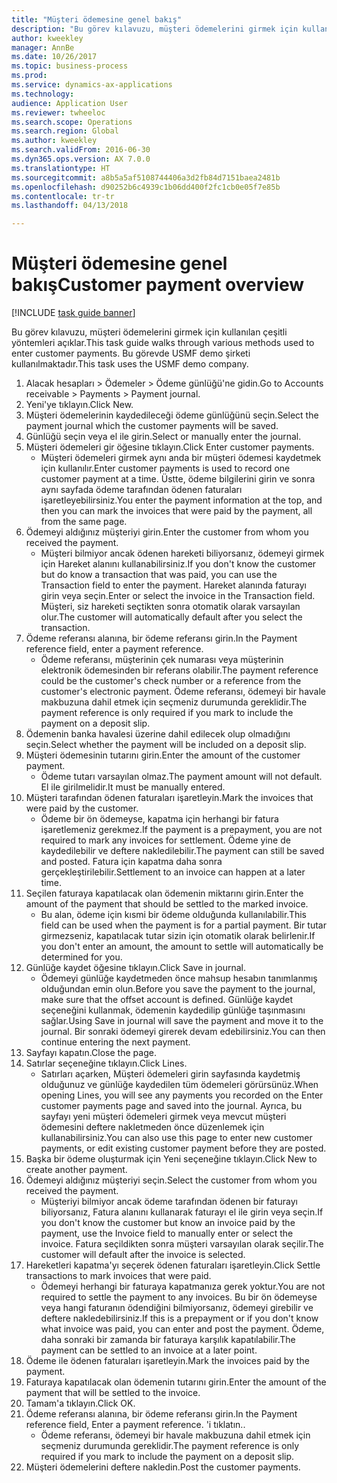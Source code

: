 ```yaml
--- 
title: "Müşteri ödemesine genel bakış"
description: "Bu görev kılavuzu, müşteri ödemelerini girmek için kullanılan çeşitli yöntemleri açıklar."
author: kweekley
manager: AnnBe
ms.date: 10/26/2017
ms.topic: business-process
ms.prod: 
ms.service: dynamics-ax-applications
ms.technology: 
audience: Application User
ms.reviewer: twheeloc
ms.search.scope: Operations
ms.search.region: Global
ms.author: kweekley
ms.search.validFrom: 2016-06-30
ms.dyn365.ops.version: AX 7.0.0
ms.translationtype: HT
ms.sourcegitcommit: a8b5a5af5108744406a3d2fb84d7151baea2481b
ms.openlocfilehash: d90252b6c4939c1b06dd400f2fc1cb0e05f7e85b
ms.contentlocale: tr-tr
ms.lasthandoff: 04/13/2018

---
```

# <a name="customer-payment-overview"></a><span data-ttu-id="fdc4f-103">Müşteri ödemesine genel bakış</span><span class="sxs-lookup"><span data-stu-id="fdc4f-103">Customer payment overview</span></span>

[!INCLUDE [task guide banner](../../includes/task-guide-banner.md)]

<span data-ttu-id="fdc4f-104">Bu görev kılavuzu, müşteri ödemelerini girmek için kullanılan çeşitli yöntemleri açıklar.</span><span class="sxs-lookup"><span data-stu-id="fdc4f-104">This task guide walks through various methods used to enter customer payments.</span></span> <span data-ttu-id="fdc4f-105">Bu görevde USMF demo şirketi kullanılmaktadır.</span><span class="sxs-lookup"><span data-stu-id="fdc4f-105">This task uses the USMF demo company.</span></span>

1. <span data-ttu-id="fdc4f-106">Alacak hesapları > Ödemeler > Ödeme günlüğü'ne gidin.</span><span class="sxs-lookup"><span data-stu-id="fdc4f-106">Go to Accounts receivable > Payments > Payment journal.</span></span>
2. <span data-ttu-id="fdc4f-107">Yeni'ye tıklayın.</span><span class="sxs-lookup"><span data-stu-id="fdc4f-107">Click New.</span></span>
3. <span data-ttu-id="fdc4f-108">Müşteri ödemelerinin kaydedileceği ödeme günlüğünü seçin.</span><span class="sxs-lookup"><span data-stu-id="fdc4f-108">Select the payment journal which the customer payments will be saved.</span></span>
4. <span data-ttu-id="fdc4f-109">Günlüğü seçin veya el ile girin.</span><span class="sxs-lookup"><span data-stu-id="fdc4f-109">Select or manually enter the journal.</span></span>
5. <span data-ttu-id="fdc4f-110">Müşteri ödemeleri gir öğesine tıklayın.</span><span class="sxs-lookup"><span data-stu-id="fdc4f-110">Click Enter customer payments.</span></span>
    * <span data-ttu-id="fdc4f-111">Müşteri ödemeleri girmek aynı anda bir müşteri ödemesi kaydetmek için kullanılır.</span><span class="sxs-lookup"><span data-stu-id="fdc4f-111">Enter customer payments is used to record one customer payment at a time.</span></span> <span data-ttu-id="fdc4f-112">Üstte, ödeme bilgilerini girin ve sonra aynı sayfada ödeme tarafından ödenen faturaları işaretleyebilirsiniz.</span><span class="sxs-lookup"><span data-stu-id="fdc4f-112">You enter the payment information at the top, and then you can mark the invoices that were paid by the payment, all from the same page.</span></span>  
6. <span data-ttu-id="fdc4f-113">Ödemeyi aldığınız müşteriyi girin.</span><span class="sxs-lookup"><span data-stu-id="fdc4f-113">Enter the customer from whom you received the payment.</span></span>
    * <span data-ttu-id="fdc4f-114">Müşteri bilmiyor ancak ödenen hareketi biliyorsanız, ödemeyi girmek için Hareket alanını kullanabilirsiniz.</span><span class="sxs-lookup"><span data-stu-id="fdc4f-114">If you don't know the customer but do know a transaction that was paid, you can use the Transaction field to enter the payment.</span></span> <span data-ttu-id="fdc4f-115">Hareket alanında faturayı girin veya seçin.</span><span class="sxs-lookup"><span data-stu-id="fdc4f-115">Enter or select the invoice in the Transaction field.</span></span> <span data-ttu-id="fdc4f-116">Müşteri, siz hareketi seçtikten sonra otomatik olarak varsayılan olur.</span><span class="sxs-lookup"><span data-stu-id="fdc4f-116">The customer will automatically default after you select the transaction.</span></span>  
7. <span data-ttu-id="fdc4f-117">Ödeme referansı alanına, bir ödeme referansı girin.</span><span class="sxs-lookup"><span data-stu-id="fdc4f-117">In the Payment reference field, enter a payment reference.</span></span>
    * <span data-ttu-id="fdc4f-118">Ödeme referansı, müşterinin çek numarası veya müşterinin elektronik ödemesinden bir referans olabilir.</span><span class="sxs-lookup"><span data-stu-id="fdc4f-118">The payment reference could be the customer's check number or a reference from the customer's electronic payment.</span></span> <span data-ttu-id="fdc4f-119">Ödeme referansı, ödemeyi bir havale makbuzuna dahil etmek için seçmeniz durumunda gereklidir.</span><span class="sxs-lookup"><span data-stu-id="fdc4f-119">The payment reference is only required if you mark to include the payment on a deposit slip.</span></span>  
8. <span data-ttu-id="fdc4f-120">Ödemenin banka havalesi üzerine dahil edilecek olup olmadığını seçin.</span><span class="sxs-lookup"><span data-stu-id="fdc4f-120">Select whether the payment will be included on a deposit slip.</span></span> 
9. <span data-ttu-id="fdc4f-121">Müşteri ödemesinin tutarını girin.</span><span class="sxs-lookup"><span data-stu-id="fdc4f-121">Enter the amount of the customer payment.</span></span>
    * <span data-ttu-id="fdc4f-122">Ödeme tutarı varsayılan olmaz.</span><span class="sxs-lookup"><span data-stu-id="fdc4f-122">The payment amount will not default.</span></span> <span data-ttu-id="fdc4f-123">El ile girilmelidir.</span><span class="sxs-lookup"><span data-stu-id="fdc4f-123">It must be manually entered.</span></span>  
10. <span data-ttu-id="fdc4f-124">Müşteri tarafından ödenen faturaları işaretleyin.</span><span class="sxs-lookup"><span data-stu-id="fdc4f-124">Mark the invoices that were paid by the customer.</span></span>
    * <span data-ttu-id="fdc4f-125">Ödeme bir ön ödemeyse, kapatma için herhangi bir fatura işaretlemeniz gerekmez.</span><span class="sxs-lookup"><span data-stu-id="fdc4f-125">If the payment is a prepayment, you are not required to mark any invoices for settlement.</span></span> <span data-ttu-id="fdc4f-126">Ödeme yine de kaydedilebilir ve deftere nakledilebilir.</span><span class="sxs-lookup"><span data-stu-id="fdc4f-126">The payment can still be saved and posted.</span></span> <span data-ttu-id="fdc4f-127">Fatura için kapatma daha sonra gerçekleştirilebilir.</span><span class="sxs-lookup"><span data-stu-id="fdc4f-127">Settlement to an invoice can happen at a later time.</span></span>  
11. <span data-ttu-id="fdc4f-128">Seçilen faturaya kapatılacak olan ödemenin miktarını girin.</span><span class="sxs-lookup"><span data-stu-id="fdc4f-128">Enter the amount of the payment that should be settled to the marked invoice.</span></span> 
    * <span data-ttu-id="fdc4f-129">Bu alan, ödeme için kısmi bir ödeme olduğunda kullanılabilir.</span><span class="sxs-lookup"><span data-stu-id="fdc4f-129">This field can be used when the payment is for a partial payment.</span></span> <span data-ttu-id="fdc4f-130">Bir tutar girmezseniz, kapatılacak tutar sizin için otomatik olarak belirlenir.</span><span class="sxs-lookup"><span data-stu-id="fdc4f-130">If you don't enter an amount, the amount to settle will automatically be determined for you.</span></span>  
12. <span data-ttu-id="fdc4f-131">Günlüğe kaydet öğesine tıklayın.</span><span class="sxs-lookup"><span data-stu-id="fdc4f-131">Click Save in journal.</span></span>
    * <span data-ttu-id="fdc4f-132">Ödemeyi günlüğe kaydetmeden önce mahsup hesabın tanımlanmış olduğundan emin olun.</span><span class="sxs-lookup"><span data-stu-id="fdc4f-132">Before you save the payment to the journal, make sure that the offset account is defined.</span></span> <span data-ttu-id="fdc4f-133">Günlüğe kaydet seçeneğini kullanmak, ödemenin kaydedilip günlüğe taşınmasını sağlar.</span><span class="sxs-lookup"><span data-stu-id="fdc4f-133">Using Save in journal will save the payment and move it to the journal.</span></span> <span data-ttu-id="fdc4f-134">Bir sonraki ödemeyi girerek devam edebilirsiniz.</span><span class="sxs-lookup"><span data-stu-id="fdc4f-134">You can then continue entering the next payment.</span></span>  
13. <span data-ttu-id="fdc4f-135">Sayfayı kapatın.</span><span class="sxs-lookup"><span data-stu-id="fdc4f-135">Close the page.</span></span>
14. <span data-ttu-id="fdc4f-136">Satırlar seçeneğine tıklayın.</span><span class="sxs-lookup"><span data-stu-id="fdc4f-136">Click Lines.</span></span>
    * <span data-ttu-id="fdc4f-137">Satırları açarken, Müşteri ödemeleri girin sayfasında kaydetmiş olduğunuz ve günlüğe kaydedilen tüm ödemeleri görürsünüz.</span><span class="sxs-lookup"><span data-stu-id="fdc4f-137">When opening Lines, you will see any payments you recorded on the Enter customer payments page and saved into the journal.</span></span> <span data-ttu-id="fdc4f-138">Ayrıca, bu sayfayı yeni müşteri ödemeleri girmek veya mevcut müşteri ödemesini deftere nakletmeden önce düzenlemek için kullanabilirsiniz.</span><span class="sxs-lookup"><span data-stu-id="fdc4f-138">You can also use this page to enter new customer payments, or edit existing customer payment before they are posted.</span></span>  
15. <span data-ttu-id="fdc4f-139">Başka bir ödeme oluşturmak için Yeni seçeneğine tıklayın.</span><span class="sxs-lookup"><span data-stu-id="fdc4f-139">Click New to create another payment.</span></span> 
16. <span data-ttu-id="fdc4f-140">Ödemeyi aldığınız müşteriyi seçin.</span><span class="sxs-lookup"><span data-stu-id="fdc4f-140">Select the customer from whom you received the payment.</span></span>
    * <span data-ttu-id="fdc4f-141">Müşteriyi bilmiyor ancak ödeme tarafından ödenen bir faturayı biliyorsanız, Fatura alanını kullanarak faturayı el ile girin veya seçin.</span><span class="sxs-lookup"><span data-stu-id="fdc4f-141">If you don't know the customer but know an invoice paid by the payment, use the Invoice field to manually enter or select the invoice.</span></span> <span data-ttu-id="fdc4f-142">Fatura seçildikten sonra müşteri varsayılan olarak seçilir.</span><span class="sxs-lookup"><span data-stu-id="fdc4f-142">The customer will default after the invoice is selected.</span></span>  
17. <span data-ttu-id="fdc4f-143">Hareketleri kapatma'yı seçerek ödenen faturaları işaretleyin.</span><span class="sxs-lookup"><span data-stu-id="fdc4f-143">Click Settle transactions to mark invoices that were paid.</span></span>
    * <span data-ttu-id="fdc4f-144">Ödemeyi herhangi bir faturaya kapatmanıza gerek yoktur.</span><span class="sxs-lookup"><span data-stu-id="fdc4f-144">You are not required to settle the payment to any invoices.</span></span> <span data-ttu-id="fdc4f-145">Bu bir ön ödemeyse veya hangi faturanın ödendiğini bilmiyorsanız, ödemeyi girebilir ve deftere nakledebilirsiniz.</span><span class="sxs-lookup"><span data-stu-id="fdc4f-145">If this is a prepayment or if you don't know what invoice was paid, you can enter and post the payment.</span></span> <span data-ttu-id="fdc4f-146">Ödeme, daha sonraki bir zamanda bir faturaya karşılık kapatılabilir.</span><span class="sxs-lookup"><span data-stu-id="fdc4f-146">The payment can be settled to an invoice at a later point.</span></span>  
18. <span data-ttu-id="fdc4f-147">Ödeme ile ödenen faturaları işaretleyin.</span><span class="sxs-lookup"><span data-stu-id="fdc4f-147">Mark the invoices paid by the payment.</span></span> 
19. <span data-ttu-id="fdc4f-148">Faturaya kapatılacak olan ödemenin tutarını girin.</span><span class="sxs-lookup"><span data-stu-id="fdc4f-148">Enter the amount of the payment that will be settled to the invoice.</span></span>
20. <span data-ttu-id="fdc4f-149">Tamam'a tıklayın.</span><span class="sxs-lookup"><span data-stu-id="fdc4f-149">Click OK.</span></span>
21. <span data-ttu-id="fdc4f-150">Ödeme referansı alanına, bir ödeme referansı girin.</span><span class="sxs-lookup"><span data-stu-id="fdc4f-150">In the Payment reference field, Enter a payment reference.</span></span> <span data-ttu-id="fdc4f-151">'i tıklatın.</span><span class="sxs-lookup"><span data-stu-id="fdc4f-151">.</span></span>
    * <span data-ttu-id="fdc4f-152">Ödeme referansı, ödemeyi bir havale makbuzuna dahil etmek için seçmeniz durumunda gereklidir.</span><span class="sxs-lookup"><span data-stu-id="fdc4f-152">The payment reference is only required if you mark to include the payment on a deposit slip.</span></span>  
22. <span data-ttu-id="fdc4f-153">Müşteri ödemelerini deftere nakledin.</span><span class="sxs-lookup"><span data-stu-id="fdc4f-153">Post the customer payments.</span></span> 


